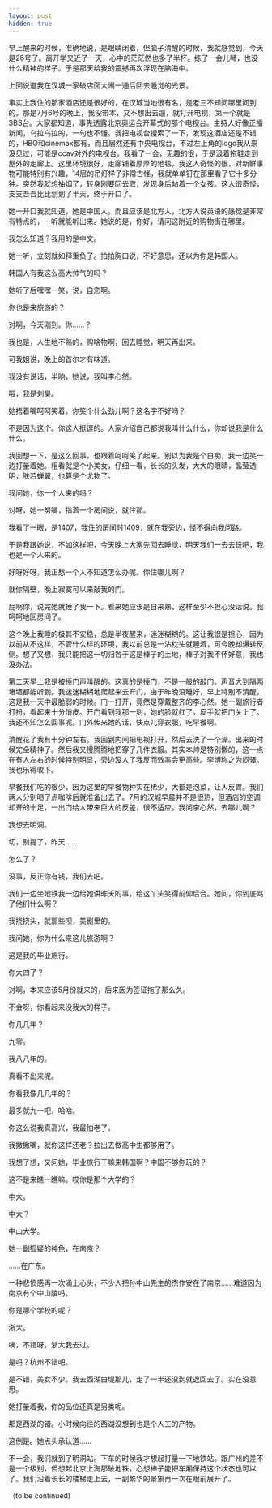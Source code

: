 ```yaml
---
layout: post
hidden: true
---
```

早上醒来的时候，准确地说，是眼睛闭着，但脑子清醒的时候，我就感觉到，今天是26号了。离开学又近了一天，心中的茫茫然也多了半杯。练了一会儿琴，也没什么精神的样子。于是那天给我的震撼再次浮现在脑海中。
  
上回说道我在汉城一家破店面大闹一通后回去睡觉的光景。
  
事实上我住的那家酒店还是很好的，在汉城当地很有名，是老三不知问哪里问到的。那是7月6号的晚上，我没带本，又不想出去遛，就打开电视，第一个就是SBS台。大家都知道，事先透露北京奥运会开幕式的那个电视台。主持人好像正播新闻，乌拉乌拉的，一句也不懂。我把电视台搜索了一下，发现这酒店还是不错的，HBO和cinemax都有，而且居然还有中央电视台，不过左上角的logo我从来没见过，可能是ccav对外的电视台。我看了一会，无趣的很，于是汲着拖鞋走到屋外的走廊上。这里环境很好，走廊铺着厚厚的地毯，我这人奇怪的很，对新鲜事物可能特别有兴趣，14层的吊灯样子非常古怪，我就单单钉在那里看了它十多分钟。突然我就想抽烟了，转身刚要回去取，发现身后站着一个女孩。这人很奇怪，支支吾吾比比划划了半天，终于开口了。
  
她一开口我就知道，她是中国人。而且应该是北方人，北方人说英语的感觉是非常有特点的，一听就能听出来。她说的是，你好，请问这附近的购物街在哪里。
  
我怎么知道？我用的是中文。
  
她一听，立刻就如释重负了。拍拍胸口说，不好意思，还以为你是韩国人。
  
韩国人有我这么高大帅气的吗？
  
她听了后嘿嘿一笑，说，自恋啊。
  
你也是来旅游的？
  
对啊，今天刚到。你……？
  
我也是，人生地不熟的，购啥物啊，回去睡觉，明天再出来。
  
可我姐说，晚上的首尔才有味道。
  
我没有说话，半晌，她说，我叫李心然。
  
哦，我是刘昊。
  
她捂着嘴呵呵笑着。你笑个什么劲儿啊？这名字不好吗？
  
不是因为这个。你这人挺逗的。人家介绍自己都说我叫什么什么，你却说我是什么什么。
  
我回想一下，是这么回事，也跟着呵呵笑了起来。别以为我是个白痴，我一边笑一边打量着她。粗看就是个小美女，仔细一看，长长的头发，大大的眼睛，晶莹透明，肤若蝉翼，也算是个尤物了。
  
我问她，你一个人来的吗？
  
对呀，她一努嘴，指着一个房间说，就住那。
  
我看了一眼，是1407，我住的房间时1409，就在我旁边，怪不得向我问路。
  
于是我跟她说，不如这样吧，今天晚上大家先回去睡觉，明天我们一去去玩吧，我也是一个人来的。
  
好呀好呀，我正愁一个人不知道怎么办呢。你住哪儿啊？
  
就你隔壁，晚上寂寞可以来敲我的门。
  
屁啊你，说完她就捶了我一下。看来她应该是自来熟，这样至少不担心没话说。我呵呵地回房间了。
  
这个晚上我睡的极其不安稳，总是半夜醒来，迷迷糊糊的。这让我很是担心，因为以前从不这样，不管什么样的环境，我以前总是一沾枕头就睡着，可今晚却辗转反侧。想了又想，我只能把这一切归咎于这是棒子的土地，棒子对我不怀好意，我也没办法。

第二天早上我是被捶门声叫醒的。这真的是捶门，不是一般的敲门。声音大到隔两堵墙都能听到。我迷迷糊糊地爬起来去开门，由于昨晚没睡好，早上特别不清醒，这是我一天中最脆弱的时候。门一打开，竟然是穿戴整齐的李心然。她一副旅行者打扮，看起来十分俏皮。开门看到我那一刻，她的脸就红了，反手就把门关上了。我还不知怎么回事呢。门外传来她的话，快点儿穿衣服，吃早餐啊。
  
清醒花了我有十分钟左右。我回到内间把电视打开，然后去洗了一个澡。出来的时候完全精神了。然后我又慢腾腾地把穿了几件衣服。其实本帅是特别懒的，这一点在有人左右的时候特别明显，旁边没人了我反而效率会更高些。李博称之为闷骚。我也乐得收下。
  
早餐我们吃的很少，因为这里的早餐物种实在稀少，大都是泡菜，让人反胃。我们两人分别喝了点咖啡后就准备出去了。7月的汉城早晨并不是很热，但酒店的空调却开的十足，一出门给人带来巨大的反差，很不适应。我问李心然，去哪儿啊？
  
我想去明洞。
  
切，别提了，昨天……
  
怎么了？
  
没事，反正你有钱，我们去吧。
  
我们一边坐地铁我一边给她讲昨天的事，给这丫头笑得前仰后合。她问，你到底骂了他们什么啊？
  
我挠挠头，就那些呗，美剧里的。
  
我问她，你为什么来这儿旅游啊？
  
这是我的毕业旅行。
  
你大四了？
  
对啊，本来应该5月份就来的，后来因为签证拖了那么久。
  
不会呀，你看起来没我大的样子。
  
你几几年？
  
九零。
  
我八八年的。
  
真看不出来呢。
  
你看我像几几年的？
  
最多就九一吧，哈哈。
  
你这么说我真高兴，我最怕老了。
  
我撇撇嘴，就你这样还老？拉出去做高中生都够用了。
  
我想了想，又问她，毕业旅行干嘛来韩国啊？中国不够你玩的？
  
这不是来瞧一瞧嘛。哎你是那个大学的？
  
中大。
  
中大？
  
中山大学。
  
她一副狐疑的神色，在南京？
  
……在广东。
  
一种悲愤感再一次涌上心头，不少人把孙中山先生的杰作安在了南京……难道因为南京有个中山陵吗。
  
你是哪个学校的呢？
  
浙大。
  
咦，不错呀，浙大我去过。
  
是吗？杭州不错吧。
  
是不错，美女不少。我去西湖白堤那儿，走了一半还没到就退回去了。实在没意思。
  
她打量着我，你的品位还真是另类呢。
  
那是西湖的错。小时候向往的西湖没想到也是个人工的产物。
  
这倒是。她点头承认道……
  
不一会，我们就到了明洞站。下车的时候我才想起打量一下地铁站。跟广州的差不是一个级别，但想起北京上海那破地铁，心想棒子能把车厢保持这个状态也可以了。我们沿着长长的楼梯走上去，一副繁华的景象再一次在眼前展开了。
  
（to be continued)